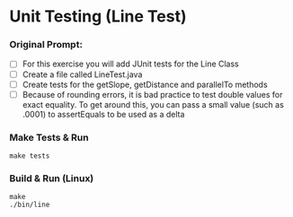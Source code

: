 # Unit Testing (Line Test)

### Original Prompt:
- [ ] For this exercise you will add JUnit tests for the Line Class
- [ ] Create a file called LineTest.java
- [ ] Create tests for the getSlope, getDistance and parallelTo methods
- [ ] Because of rounding errors, it is bad practice to test double 
      values for exact equality. To get around this, you can pass a 
      small value (such as .0001) to assertEquals to be used as a 
      delta

### Make Tests & Run
```
make tests
```

### Build & Run (Linux)
```
make
./bin/line
```
